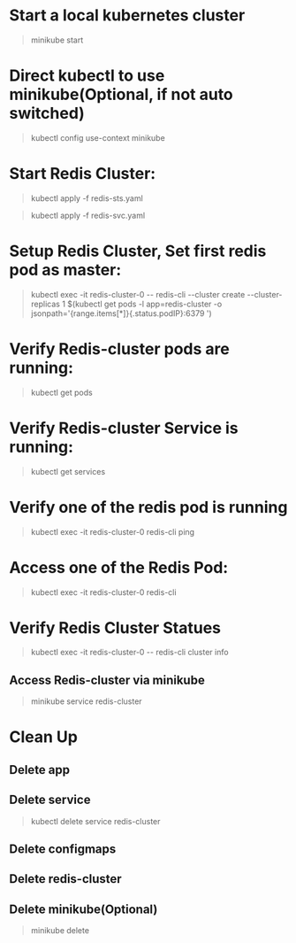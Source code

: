 
# Start a local kubernetes cluster
>minikube start

# Direct kubectl to use minikube(Optional, if not auto switched)
>kubectl config use-context minikube

# Start Redis Cluster:

>kubectl apply -f redis-sts.yaml

>kubectl apply -f redis-svc.yaml

# Setup Redis Cluster, Set first redis pod as master:
>kubectl exec -it redis-cluster-0 -- redis-cli --cluster create --cluster-replicas 1 $(kubectl get pods -l app=redis-cluster -o jsonpath='{range.items[*]}{.status.podIP}:6379 ')


# Verify Redis-cluster pods are running:
>kubectl get pods

# Verify Redis-cluster Service is running:
>kubectl get services

# Verify one of the redis pod is running
>kubectl exec -it redis-cluster-0 redis-cli ping

# Access one of the Redis Pod:
>kubectl exec -it redis-cluster-0 redis-cli


# Verify Redis Cluster Statues
>kubectl exec -it redis-cluster-0 -- redis-cli cluster info

## Access Redis-cluster via minikube
>minikube service redis-cluster


# Clean Up
## Delete app

## Delete service
>kubectl delete service redis-cluster

## Delete configmaps

## Delete redis-cluster
>

## Delete minikube(Optional)
>minikube delete
